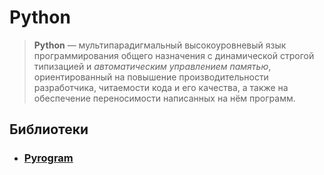 # Python

> **Python** — мультипарадигмальный высокоуровневый язык программирования общего назначения с динамической строгой типизацией и _автоматическим управлением памятью_, ориентированный на повышение производительности разработчика, читаемости кода и его качества, а также на обеспечение переносимости написанных на нём программ.

## Библиотеки

-   ### [Pyrogram](library/pyrogram.md)
